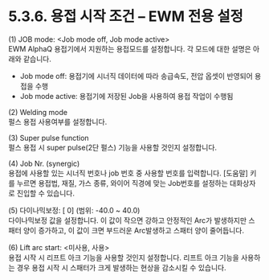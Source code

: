 ﻿# 5.3.6. 용접 시작 조건 – EWM 전용 설정

(1)	JOB mode: <Job mode off, Job mode active>  
EWM AlphaQ 용접기에서 지원하는 용접모드를 설정합니다. 각 모드에 대한 설명은 아래와 같습니다.
-	Job mode off: 용접기에 시너직 데이터에 따라 송급속도, 전압 옵셋이 반영되어 용접을 수행
-	Job mode active: 용접기에 저장된 Job을 사용하여 용접 작업이 수행됨

(2)	Welding mode  
펄스 용접 사용여부를 설정합니다.

(3)	Super pulse function  
펄스 용접 시 super pulse(2단 펄스) 기능을 사용할 것인지 설정합니다.

(4)	Job Nr. (synergic)  
용접에 사용할 있는 시너직 번호나 job 번호 중 사용할 번호를 입력합니다. [도움말] 키를 누르면 용접법, 재질, 가스 종류, 와이어 직경에 맞는 Job번호를 설정하는 대화상자로 진입할 수 있습니다.

(5)	다이나믹보정: [  0] (범위: -40.0 ~ 40.0)  
다이나믹보정 값을 설정합니다. 이 값이 작으면 강하고 안정적인 Arc가 발생하지만 스패터 양이 증가하고, 이 값이 크면 부드러운 Arc발생하고 스패터 양이 줄어듭니다.

(6)	Lift arc start: <미사용, 사용>  
용접 시작 시 리프트 아크 기능을 사용할 것인지 설정합니다. 리프트 아크 기능을 사용하는 경우 용접 시작 시 스패터가 크게 발생하는 현상을 감소시킬 수 있습니다.
